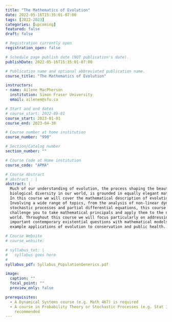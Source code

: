 ```yaml
---
title: "The Mathematics of Evolution"
date: 2022-05-16T15:35:01-07:00
tags: [2022-2023]
categories: [upcoming]
featured: false
draft: false

# Registration currently open
registration_open: false

# Schedule page publish date (NOT publication's date).
publishDate: 2022-05-16T15:35:01-07:00

# Publication name and optional abbreviated publication name.
course_title: "The Mathematics of Evolution"

instructors:
- name: Ailene MacPherson
  institution: Simon Fraser University
  email: ailenem@sfu.ca

# Start and end dates
# course_start: 2022-09-01
course_start: 2023-01-01
course_end: 2023-04-30

# Course number at home institution
course_number: "990"

# Section/Catalog number
section_number: ""

# Course Code at Home institution
course_code: "APMA"

# Course Abstract
# abstract : |
abstract: |
  Much of our understanding of evolution, the process shaping the beautiful
  biological diversity in our world, is grounded in equally elegant mathematics.
  In this course we will cover the mathematical description of evolution.
  Involving a wide range of topics, from the analysis of non-linear dynamics to
  stochastic processes and partial differential equations, this course will
  challenge you to take mathematical principals and apply them to the natural
  world. Throughout this course we will focus particularly on addressing
  important contemporary existential questions with mathematical models, for
  example applications of evolution to conservation and public health.

# Course Website
# course_website: 

# syllabus_txt: |
#   syllabus goes here
#
syllabus_pdf: Syllabus_PopulationGenerics.pdf

image:
  caption: ""
  focal_point: ""
  preview_only: false

prerequisites:
  - A Dynamical Systems course (e.g. Math 467) is required
  - A course in Probability Theory or Stochastic Processes (e.g. Stat 380) is
    recommended
---
```

